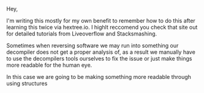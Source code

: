  Hey,

I'm writing this mostly for my own benefit to remember how to do this after learning this twice via hextree.io. I highlt reccomend you check that site out for detailed tutorials from Liveoverflow and Stacksmashing.

Sometimes when reversing software we may run into something our decompiler does not get a proper analysis of, as a result we manually have to use the decompilers tools ourselves to fix the issue or just make things more readable for the human eye. 

In this case we are going to be making something more readable through using structures
